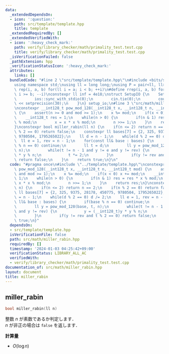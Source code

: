 ```yaml
---
data:
  _extendedDependsOn:
  - icon: ':question:'
    path: src/template/template.hpp
    title: template
  _extendedRequiredBy: []
  _extendedVerifiedWith:
  - icon: ':heavy_check_mark:'
    path: verify/library_checker/math/primality_test.test.cpp
    title: verify/library_checker/math/primality_test.test.cpp
  _isVerificationFailed: false
  _pathExtension: hpp
  _verificationStatusIcon: ':heavy_check_mark:'
  attributes:
    links: []
  bundledCode: "#line 2 \"src/template/template.hpp\"\n#include <bits/stdc++.h>\n\
    using namespace std;\nusing ll = long long;\nusing P = pair<ll, ll>;\n#define\
    \ rep(i, a, b) for(ll i = a; i < b; ++i)\n#define rrep(i, a, b) for(ll i = a;\
    \ i >= b; --i)\nconstexpr ll inf = 4e18;\nstruct SetupIO {\n    SetupIO() {\n\
    \        ios::sync_with_stdio(0);\n        cin.tie(0);\n        cout << fixed\
    \ << setprecision(30);\n    }\n} setup_io;\n#line 3 \"src/math/miller_rabin.hpp\"\
    \nconstexpr __int128_t pow_mod_128(__int128_t x, __int128_t n, __int128_t mod)\
    \ {\n    assert(n >= 0 and mod >= 1);\n    x %= mod;\n    if(x < 0) x += mod;\n\
    \    __int128_t res = 1;\n    while(n > 0) {\n        if(n & 1) res = res * x\
    \ % mod;\n        x = x * x % mod;\n        n >>= 1;\n    }\n    return res;\n\
    }\nconstexpr bool miller_rabin(ll n) {\n    if(n <= 2) return n == 2;\n    if(n\
    \ % 2 == 0) return false;\n    constexpr ll bases[7] = {2, 325, 9375, 28178, 450775,\
    \ 9780504, 1795265022};\n    ll d = n - 1;\n    while(d % 2 == 0) d /= 2;\n  \
    \  ll e = 1, rev = n - 1;\n    for(const ll& base : bases) {\n        if(base\
    \ % n == 0) continue;\n        ll t = d;\n        ll y = pow_mod_128(base, t,\
    \ n);\n        while(t != n - 1 and y != e and y != rev) {\n            y = (__int128_t)y\
    \ * y % n;\n            t *= 2;\n        }\n        if(y != rev and t % 2 == 0)\
    \ return false;\n    }\n    return true;\n}\n"
  code: "#pragma once\n#include \"../template/template.hpp\"\nconstexpr __int128_t\
    \ pow_mod_128(__int128_t x, __int128_t n, __int128_t mod) {\n    assert(n >= 0\
    \ and mod >= 1);\n    x %= mod;\n    if(x < 0) x += mod;\n    __int128_t res =\
    \ 1;\n    while(n > 0) {\n        if(n & 1) res = res * x % mod;\n        x =\
    \ x * x % mod;\n        n >>= 1;\n    }\n    return res;\n}\nconstexpr bool miller_rabin(ll\
    \ n) {\n    if(n <= 2) return n == 2;\n    if(n % 2 == 0) return false;\n    constexpr\
    \ ll bases[7] = {2, 325, 9375, 28178, 450775, 9780504, 1795265022};\n    ll d\
    \ = n - 1;\n    while(d % 2 == 0) d /= 2;\n    ll e = 1, rev = n - 1;\n    for(const\
    \ ll& base : bases) {\n        if(base % n == 0) continue;\n        ll t = d;\n\
    \        ll y = pow_mod_128(base, t, n);\n        while(t != n - 1 and y != e\
    \ and y != rev) {\n            y = (__int128_t)y * y % n;\n            t *= 2;\n\
    \        }\n        if(y != rev and t % 2 == 0) return false;\n    }\n    return\
    \ true;\n}"
  dependsOn:
  - src/template/template.hpp
  isVerificationFile: false
  path: src/math/miller_rabin.hpp
  requiredBy: []
  timestamp: '2024-01-03 04:25:42+09:00'
  verificationStatus: LIBRARY_ALL_AC
  verifiedWith:
  - verify/library_checker/math/primality_test.test.cpp
documentation_of: src/math/miller_rabin.hpp
layout: document
title: miller_rabin
---
```


## miller_rabin

```cpp
bool miller_rabin(ll n)
```

整数 $n$ が素数であるか判定します．<br>
$n$ が非正の場合は `false` を返します．

**計算量**

- $O(\log n)$